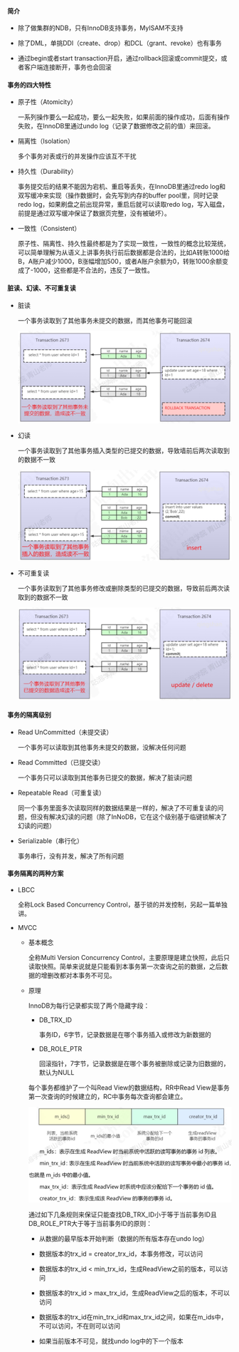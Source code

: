 #### 简介

- 除了做集群的NDB，只有InnoDB支持事务，MyISAM不支持

- 除了DML，单挑DDl（create、drop）和DCL（grant、revoke）也有事务

- 通过begin或者start transaction开启，通过rollback回滚或commit提交，或者客户端连接断开，事务也会回滚

#### 事务的四大特性

- 原子性（Atomicity）

  一系列操作要么一起成功，要么一起失败，如果前面的操作成功，后面有操作失败，在InnoDB里通过undo log（记录了数据修改之前的值）来回滚。

- 隔离性（Isolation）

  多个事务对表或行的并发操作应该互不干扰

- 持久性（Durability）

  事务提交后的结果不能因为宕机、重启等丢失，在InnoDB里通过redo log和双写缓冲来实现（操作数据时，会先写到内存的buffer pool里，同时记录redo log，如果刷盘之前出现异常，重启后就可以读取redo log，写入磁盘，前提是通过双写缓冲保证了数据页完整，没有被破坏）。

- 一致性（Consistent）

  原子性、隔离性、持久性最终都是为了实现一致性，一致性的概念比较笼统，可以简单理解为从语义上讲事务执行前后数据都是合法的，比如A转账1000给B，A账户减少1000，B涨幅增加500，或者A账户余额为0，转账1000余额变成了-1000，这些都是不合法的，违反了一致性。

#### 脏读、幻读、不可重复读

- 脏读

  一个事务读取到了其他事务未提交的数据，而其他事务可能回滚

  ![](/assets/db/dirtyread.png)

- 幻读

  一个事务读取到了其他事务插入类型的已提交的数据，导致墙前后两次读取到的数据不一致

  ![](/assets/db/phantomread.png)

- 不可重复读

  一个事务读取到了其他事务修改或删除类型的已提交的数据，导致前后两次读取到的数据不一致

  ![](/assets/db/norepeatableread.png)

#### 事务的隔离级别

- Read UnCommitted（未提交读）

  一个事务可以读取到其他事务未提交的数据，没解决任何问题

- Read Committed（已提交读）

  一个事务只可以读取到其他事务已提交的数据，解决了脏读问题

- Repeatable Read（可重复读）

  同一个事务里面多次读取同样的数据结果是一样的，解决了不可重复读的问题，但没有解决幻读的问题（除了InNoDB，它在这个级别基于临键锁解决了幻读的问题）

- Serializable（串行化）

  事务串行，没有并发，解决了所有问题

#### 事务隔离的两种方案

- LBCC

  全称Lock Based Concurrency Control，基于锁的并发控制，另起一篇单独讲。

- MVCC

  - 基本概念

    全称Multi Version Concurrency Control，主要原理是建立快照，此后只读取快照。简单来说就是只能看到本事务第一次查询之前的数据，之后数据的增删改都对本事务不可见。

  - 原理

    InnoDB为每行记录都实现了两个隐藏字段：

    - DB_TRX_ID

      事务ID，6字节，记录数据是在哪个事务插入或修改为新数据的

    - DB_ROLE_PTR

      回滚指针，7字节，记录数据是在哪个事务被删除或记录为旧数据的，默认为NULL

    每个事务都维护了一个叫Read View的数据结构，RR中Read View是事务第一次查询的时候建立的，RC中事务每次查询都会建立。

    ![](/assets/db/readview.png)

    通过如下几条规则来保证只能查找DB_TRX_ID小于等于当前事务ID且DB_ROLE_PTR大于等于当前事务ID的原则：

    - 从数据的最早版本开始判断（数据的所有版本存在undo log）

    - 数据版本的trx_id = creator_trx_id，本事务修改，可以访问

    - 数据版本的trx_id < min_trx_id，生成ReadView之前的版本，可以访问

    - 数据版本的trx_id > max_trx_id，生成ReadView之后的版本，不可以访问

    - 数据版本的trx_id在min_trx_id和max_trx_id之间，如果在m_ids中，不可以访问，不在则可以访问

    - 如果当前版本不可见，就找undo log中的下一个版本
